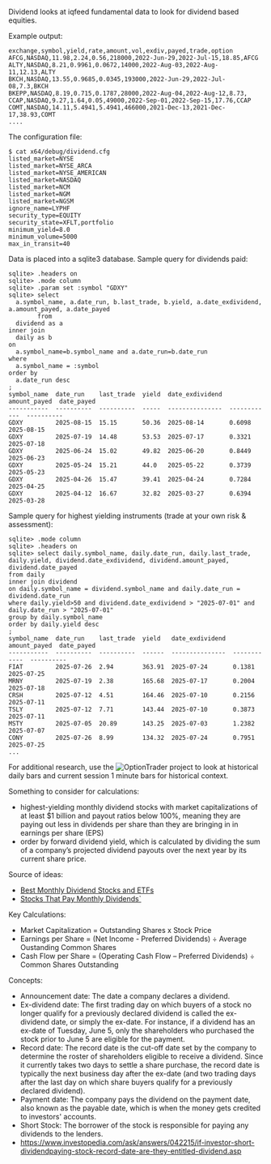 Dividend looks at iqfeed fundamental data to look for dividend 
based equities.

Example output:

```
exchange,symbol,yield,rate,amount,vol,exdiv,payed,trade,option
AFCG,NASDAQ,11.98,2.24,0.56,218000,2022-Jun-29,2022-Jul-15,18.85,AFCG
ALTY,NASDAQ,8.21,0.9961,0.0672,14000,2022-Aug-03,2022-Aug-11,12.13,ALTY
BKCH,NASDAQ,13.55,0.9685,0.0345,193000,2022-Jun-29,2022-Jul-08,7.3,BKCH
BKEPP,NASDAQ,8.19,0.715,0.1787,28000,2022-Aug-04,2022-Aug-12,8.73,
CCAP,NASDAQ,9.27,1.64,0.05,49000,2022-Sep-01,2022-Sep-15,17.76,CCAP
COMT,NASDAQ,14.11,5.4941,5.4941,466000,2021-Dec-13,2021-Dec-17,38.93,COMT
....
```

The configuration file:

```
$ cat x64/debug/dividend.cfg
listed_market=NYSE
listed_market=NYSE_ARCA
listed_market=NYSE_AMERICAN
listed_market=NASDAQ
listed_market=NCM
listed_market=NGM
listed_market=NGSM
ignore_name=LYPHF
security_type=EQUITY
security_state=XFLT,portfolio
minimum_yield=8.0
minimum_volume=5000
max_in_transit=40
```
Data is placed into a sqlite3 database.  Sample query for dividends paid:

```
sqlite> .headers on
sqlite> .mode column
sqlite> .param set :symbol "GDXY"
sqlite> select
  a.symbol_name, a.date_run, b.last_trade, b.yield, a.date_exdividend, a.amount_payed, a.date_payed
        from
  dividend as a
inner join
  daily as b
on
  a.symbol_name=b.symbol_name and a.date_run=b.date_run
where
  a.symbol_name = :symbol
order by
  a.date_run desc
;
symbol_name  date_run    last_trade  yield  date_exdividend  amount_payed  date_payed
-----------  ----------  ----------  -----  ---------------  ------------  ----------
GDXY         2025-08-15  15.15       50.36  2025-08-14       0.6098        2025-08-15
GDXY         2025-07-19  14.48       53.53  2025-07-17       0.3321        2025-07-18
GDXY         2025-06-24  15.02       49.82  2025-06-20       0.8449        2025-06-23
GDXY         2025-05-24  15.21       44.0   2025-05-22       0.3739        2025-05-23
GDXY         2025-04-26  15.47       39.41  2025-04-24       0.7284        2025-04-25
GDXY         2025-04-12  16.67       32.82  2025-03-27       0.6394        2025-03-28
```

Sample query for highest yielding instruments (trade at your own risk & assessment):

```
sqlite> .mode column
sqlite> .headers on
sqlite> select daily.symbol_name, daily.date_run, daily.last_trade, daily.yield, dividend.date_exdividend, dividend.amount_payed, dividend.date_payed
from daily
inner join dividend
on daily.symbol_name = dividend.symbol_name and daily.date_run = dividend.date_run
where daily.yield>50 and dividend.date_exdividend > "2025-07-01" and daily.date_run > "2025-07-01"
group by daily.symbol_name
order by daily.yield desc
;
symbol_name  date_run    last_trade  yield   date_exdividend  amount_payed  date_payed
-----------  ----------  ----------  ------  ---------------  ------------  ----------
FIAT         2025-07-26  2.94        363.91  2025-07-24       0.1381        2025-07-25
MRNY         2025-07-19  2.38        165.68  2025-07-17       0.2004        2025-07-18
CRSH         2025-07-12  4.51        164.46  2025-07-10       0.2156        2025-07-11
TSLY         2025-07-12  7.71        143.44  2025-07-10       0.3873        2025-07-11
MSTY         2025-07-05  20.89       143.25  2025-07-03       1.2382        2025-07-07
CONY         2025-07-26  8.99        134.32  2025-07-24       0.7951        2025-07-25
...
```

For additional research, use the ![OptionTrader](../OptionTrader) project to look at historical daily bars and current session 1 minute bars for historical context.


Something to consider for calculations:
* highest-yielding monthly dividend stocks with market capitalizations of at least $1 billion and payout ratios below 100%, meaning they are paying out less in dividends per share than they are bringing in in earnings per share (EPS)
* order by forward dividend yield, which is calculated by dividing the sum of a company’s projected dividend payouts over the next year by its current share price.

Source of ideas:
* [Best Monthly Dividend Stocks and ETFs](https://www.marketbeat.com/dividends/monthly-dividend-stocks/)
* [Stocks That Pay Monthly Dividends`](https://stockanalysis.com/list/monthly-dividend-stocks/)

Key Calculations:
* Market Capitalization = Outstanding Shares x Stock Price
* Earnings per Share = (Net Income - Preferred Dividends) ÷ Average Oustanding Common Shares
* Cash Flow per Share = (Operating Cash Flow – Preferred Dividends) ÷ Common Shares Outstanding

Concepts:
* Announcement date: The date a company declares a dividend.
* Ex-dividend date: The first trading day on which buyers of a stock no longer qualify for a previously declared dividend is called the ex-dividend date, or simply the ex-date. For instance, if a dividend has an ex-date of Tuesday, June 5, only the shareholders who purchased the stock prior to June 5 are eligible for the payment.
* Record date: The record date is the cut-off date set by the company to determine the roster of shareholders eligible to receive a dividend. Since it currently takes two days to settle a share purchase, the record date is typically the next business day after the ex-date (and two trading days after the last day on which share buyers qualify for a previously declared dividend).
* Payment date: The company pays the dividend on the payment date, also known as the payable date, which is when the money gets credited to investors' accounts.
* Short Stock: The borrower of the stock is responsible for paying any dividends to the lenders.
* https://www.investopedia.com/ask/answers/042215/if-investor-short-dividendpaying-stock-record-date-are-they-entitled-dividend.asp

